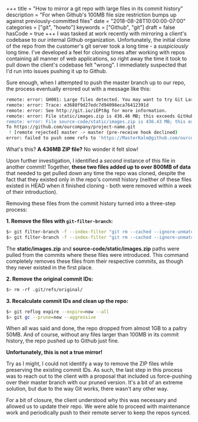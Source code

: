 +++
title = "How to mirror a git repo with large files in its commit history"
description = "For when Github's 100MB file size restriction bumps up against previously-committed files"
date = "2018-08-28T10:00:00-07:00"
categories = ["git", "howto"]
keywords = ["Github", "git"]
draft = false
hasCode = true
+++
I was tasked at work recently with mirroring a client's codebase to our internal Github organization. Unfortunately, the initial clone of the repo from the customer's git server took a long time - a _suspiciously_ long time. I've developed a feel for cloning times after working with repos containing all manner of web applications, so right away the time it took to pull down the client's codebase felt "wrong". I immediately suspected that I'd run into issues pushing it up to Github.

Sure enough, when I attempted to push the master branch up to our repo, the process eventually errored out with a message like this:

```sh
remote: error: GH001: Large files detected. You may want to try Git Large File Storage - https://git-lfs.github.com.
remote: error: Trace: e3688f9d27edc7d94098eca76412391d
remote: error: See http://git.io/iEPt8g for more information.
remote: error: File static/images.zip is 436.46 MB; this exceeds GitHub's file size limit of 100.00 MB
remote: error: File source-code/static/images.zip is 436.43 MB; this exceeds GitHub's file size limit of 100.00 MB
To https://github.com/ourcompany/project-name.git
 ! [remote rejected] master -> master (pre-receive hook declined)
error: failed to push some refs to 'https://MasterKale@github.com/ourcompany/project-name.git'
```

What's this? **A 436MB ZIP file?** No wonder it felt slow!

Upon further investigation, I identified a _second_ instance of this file in another commit! Together, **these two files added up to over 800MB of data** that needed to get pulled down any time the repo was cloned, despite the fact that they existed only in the repo's commit history (neither of these files existed in HEAD when it finished cloning - both were removed within a week of their introduction).

Removing these files from the commit history turned into a three-step process:

**1. Remove the files with `git-filter-branch`:**


```sh
$> git filter-branch -f --index-filter "git rm --cached --ignore-unmatch static/images.zip" -- --all
$> git filter-branch -f --index-filter "git rm --cached --ignore-unmatch source-code/static/images.zip" -- --all
```

The **static/images.zip** and **source-code/static/images.zip** paths were pulled from the commits where these files were introduced. This command completely removes these files from their respective commits, as though they never existed in the first place.

**2. Remove the original commit IDs:**


```sh
$> rm -rf .git/refs/original/
```

**3. Recalculate commit IDs and clean up the repo:**


```sh
$> git reflog expire --expire=now --all
$> git gc --prune=now --aggressive
```

When all was said and done, the repo dropped from almost 1GB to a paltry 50MB. And of course, without any files larger than 100MB in its commit history, the repo pushed up to Github just fine.

**Unfortunately, this is not a true mirror!**

Try as I might, I could not identify a way to remove the ZIP files while preserving the existing commit IDs. As such, the last step in this process was to reach out to the client with a proposal that included us force-pushing over their master branch with our pruned version. It's a bit of an extreme solution, but due to the way Git works, there wasn't any other way.

For a bit of closure, the client understood why this was necessary and allowed us to update their repo. We were able to proceed with maintenance work and periodically push to their remote server to keep the repos synced.
